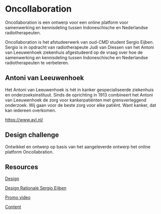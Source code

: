 
# Oncollaboration
Oncollaboration is een ontwerp voor een online platform voor samenwerking en kennisdeling tussen Indoneschische en Nederlandse radiotherapeuten.

Oncollaboration is het afstudeerwerk van oud-CMD student Sergio Eijben. Sergio is in opdracht van radiotherapeute Judi van Diessen van het Antoni van Leeuwenhoek ziekenhuis afgestudeerd op de vraag over hoe de samenwerking en kennisdeling tussen Indoneschische en Nederlandse radiotherapeuten te verbeteren.


## Antoni van Leeuwenhoek
Het Antoni van Leeuwenhoek is hét in kanker gespecialiseerde ziekenhuis en onderzoeksinstituut. Sinds de oprichting in 1913 combineert het Antoni van Leeuwenhoek de zorg voor kankerpatiënten met grensverleggend onderzoek. Wij gaan voor de beste zorg voor elke patiënt. Want kanker, dat kan iedereen overkomen.

https://www.avl.nl/


## Design challenge
Ontwikkel en ontwerp op basis van het aangeleverde ontwerp het online platform Oncollabration.

## Resources

<!-- [Backlog](https://github.com/orgs/fdnd-agency/projects/35) -->

[Design](https://www.figma.com/design/PbMAVjDmeSEX5hj85mbNhB/Webinar-RT?m=auto&t=AkmaF32XGHtGSAzK-6)

[Design Rationale Sergio Eijben](https://github.com/fdnd-agency/antoni-van-leeuwenhoek-oncology/blob/b8293576444a304d8d2ee2cb7201a18f54aed069/design/Sergio-Eijben-Design-Rationale.pdf)

[Promo video](https://www.youtube.com/watch?v=T60O_DsR09E)

[Content](https://github.com/fdnd-agency/antoni-van-leeuwenhoek-oncology/tree/main/content)
